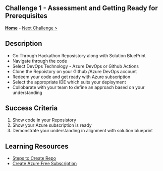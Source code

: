 ## Challenge 1 - Assessment and Getting Ready for Prerequisites

**[Home](https://github.com/jethanivijay/devopswithgithubhack)** - [Next Challenge >](./Challenge02.md)


## Description

- Go Through Hackathon Reposistory along with Solution BluePrint
- Navigate through the code
- Select DevOps Technology  - Azure DevOps or Github Actions
- Clone the Repoistory on your Github /Azure DevOps account
- Redeem your code and get ready with Azure subscription
- Select the appropriate IDE which suits your deployment
- Collobarate with your team to define an approach based on your understanding
   

## Success Criteria

1. Show code in your Reposistory
2. Show your Azure subscription is ready
3. Demonstrate your understanding in alignment with solution blueprint

## Learning Resources

- [Steps to Create Repo](https://docs.github.com/en/get-started/quickstart/create-a-repo)
- [Create Azure Free Subscription](https://azure.microsoft.com/en-us/free/)
